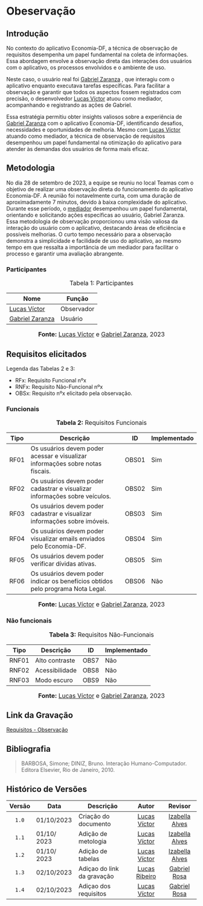 # Obeservação

## Introdução

No contexto do aplicativo Economia-DF, a técnica de observação de requisitos desempenha um papel fundamental na coleta de informações. Essa abordagem envolve a observação direta das interações dos usuários com o aplicativo, os processos envolvidos e o ambiente de uso.

Neste caso, o usuário real foi [Gabriel Zaranza](https://github.com/GZaranza) , que interagiu com o aplicativo enquanto executava tarefas específicas. Para facilitar a observação e garantir que todos os aspectos fossem registrados com precisão, o desenvolvedor [Lucas Víctor](https://github.com/Lucas13032003) atuou como mediador, acompanhando e registrando as ações de Gabriel.

Essa estratégia permitiu obter insights valiosos sobre a experiência de [Gabriel Zaranza](https://github.com/GZaranza) com o aplicativo Economia-DF, identificando desafios, necessidades e oportunidades de melhoria. Mesmo com [Lucas Víctor](https://github.com/Lucas13032003) atuando como mediador, a técnica de observação de requisitos desempenhou um papel fundamental na otimização do aplicativo para atender às demandas dos usuários de forma mais eficaz.

## Metodologia

No dia 28 de setembro de 2023, a equipe se reuniu no local Teamas com o objetivo de realizar uma observação direta do funcionamento do aplicativo Economia-DF. A reunião foi notavelmente curta, com uma duração de aproximadamente 7 minutos, devido à baixa complexidade do aplicativo. Durante esse período, o [mediador](https://github.com/Lucas13032003) desempenhou um papel fundamental, orientando e solicitando ações específicas ao usuário, Gabriel Zaranza. Essa metodologia de observação proporcionou uma visão valiosa da interação do usuário com o aplicativo, destacando áreas de eficiência e possíveis melhorias. O curto tempo necessário para a observação demonstra a simplicidade e facilidade de uso do aplicativo, ao mesmo tempo em que ressalta a importância de um mediador para facilitar o processo e garantir uma avaliação abrangente.

### Participantes

<div align="center">
<font size="3"><p style="text-align: center">Tabela 1: Participantes</p></font>
</div>

| Nome                                             | Função                   |
| ------------------------------------------------ | ------------------------ |
| [Lucas Víctor](https://github.com/Lucas13032003)  | Observador               |
| [Gabriel Zaranza](https://github.com/GZaranza) | Usuário |

<div align="center">
<font size="3"><p style="text-align: center"><b>Fonte:</b> <a href="https://github.com/lucas13032003">Lucas Víctor</a> e <a href="https://github.com/GZaranza">Gabriel Zaranza</a>, 2023</p></font>
</div>

## Requisitos elicitados

Legenda das Tabelas 2 e 3:

- RFx: Requisito Funcional nºx
- RNFx: Requisito Não-Funcional nºx
- OBSx: Requisito nºx elicitado pela observação.

### Funcionais

<div align="center">
<font size="3"><p style="text-align: center"><b>Tabela 2:</b> Requisitos Funcionais</p></font>
</div>

| Tipo | Descrição                                                                                                             | ID    | Implementado |
| ---- | --------------------------------------------------------------------------------------------------------------------- | ----- | ------------ |
| RF01 | Os usuários devem poder acessar e visualizar informações sobre notas fiscais.                                         | OBS01 | Sim          |
| RF02 | Os usuários devem poder cadastrar e visualizar informações sobre veículos.                                             | OBS02 | Sim          |
| RF03 | Os usuários devem poder cadastrar e visualizar informações sobre imóveis.                                              | OBS03 | Sim          |
| RF04 | Os usuários devem poder visualizar emails enviados pelo Economia-DF.                                                    | OBS04 | Sim          |
| RF05 | Os usuários devem poder verificar dívidas ativas.                                                                     | OBS05 | Sim          |
| RF06 | Os usuários devem poder indicar os benefícios obtidos pelo programa Nota Legal.                                        | OBS06 | Não          |

<div align="center">
<font size="3"><p style="text-align: center"><b>Fonte:</b> <a href="https://github.com/lucas13032003">Lucas Víctor</a> e <a href="https://github.com/GZaranza">Gabriel Zaranza</a>, 2023</p></font>
</div>

### Não funcionais

<div align="center">
<font size="3"><p style="text-align: center"><b>Tabela 3:</b> Requisitos Não-Funcionais</p></font>
</div>

| Tipo  | Descrição                                           | ID   | Implementado |
| ----- | --------------------------------------------------- | ---- | ------------ |
| RNF01 | Alto contraste                                      | OBS7 | Não          |
| RNF02 | Acessibilidade                                      | OBS8 | Não          |
| RNF03 | Modo escuro                                         | OBS9 | Não          |

<div align="center">
<font size="3"><p style="text-align: center"><b>Fonte:</b> <a href="https://github.com/lucas13032003">Lucas Víctor</a> e <a href="https://github.com/GZaranza">Gabriel Zaranza</a>, 2023</p></font>
</div>

## Link da Gravação

[Requisitos - Observação](https://youtu.be/FqZE06Z8-Yo)

## Bibliografia

> BARBOSA, Simone; DINIZ, Bruno. Interação Humano-Computador. Editora Elsevier, Rio de Janeiro, 2010.

## Histórico de Versões

| Versão | Data       | Descrição            | Autor                                                      | Revisor                                     |
| :----: | ---------- | -------------------- | :--------------------------------------------------------: | :-----------------------------------------: |
| `1.0`  | 01/10/2023 | Criação do documento |[Lucas Víctor](https://github.com/Lucas13032003)  | [Izabella Alves](https://github.com/izabellaalves)|
| `1.1`  | 01/10/ 2023 | Adição de metologia |[Lucas Víctor](https://github.com/Lucas13032003)  | [Izabella Alves](https://github.com/izabellaalves)|
| `1.2`  | 01/10/ 2023 | Adição de tabelas |[Lucas Víctor](https://github.com/Lucas13032003)  | [Izabella Alves](https://github.com/izabellaalves)|
| `1.3`  | 02/10/2023 | Adiçao do link da gravação | [Lucas Ribeiro](https://github.com/lucassouzs) | [Gabriel Rosa](https://github.com/gabrielrosa09) |
| `1.4`  | 02/10/2023 | Adiçao dos requisitos |[Lucas Víctor](https://github.com/Lucas13032003)| [Gabriel Rosa](https://github.com/gabrielrosa09) |

